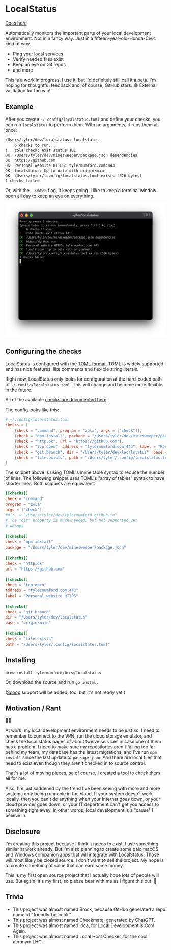 # LocalStatus

[Docs here](./docs/all.md)

Automatically monitors the important parts of your local development environment. Not in a fancy way.
Just in a fifteen-year-old-Honda-Civic kind of way.

* Ping your local services
* Verify needed files exist
* Keep an eye on Git repos
* and more

This is a work in progress. I use it, but I'd definitely still call it a beta.
I'm hoping for thoughtful feedback and,
of course, GitHub stars. 😅 External validation for the win!

## Example

After you create `~/.config/localstatus.toml` and define your checks,
you can run `localstatus` to perform them.
With no arguments, it runs them all once:

```
/Users/tyler/dev/localstatus: localstatus
    6 checks to run...
!   zola check: exit status 101
OK  /Users/tyler/dev/minesweeper/package.json dependencies
OK  https://github.com
OK  Personal website HTTPS: tylermumford.com:443
OK  localstatus: Up to date with origin/main
OK  /Users/tyler/.config/localstatus.toml exists (526 bytes)
1 checks failed
```

Or, with the `--watch` flag, it keeps going.
I like to keep a terminal window open all day to keep an eye on everything.

![Screenshot of a terminal window. The first two lines say "Running every 3 minutes... (press Enter to re-run immmediately; press Ctrl-C to stop)". The rest is the same as the snippet above.](screenshots/001.png)

## Configuring the checks

LocalStatus is configured with the [TOML format].
TOML is widely supported and has nice features,
like comments and flexible string literals.

[TOML format]: https://toml.io/en/

Right now, LocalStatus only looks for configuration at the hard-coded path of
`~/.config/localstatus.toml`.
This will change and become more flexible in the future.

All of the available [checks are documented here](./docs/all.md).

The config looks like this:

```toml
# ~/.config/localstatus.toml
checks = [
    {check = "command", program = "zola", args = ["check"]},
    {check = "npm.install", package = "/Users/tyler/dev/minesweeper/package.json"},
    {check = "http.ok", url = "https://github.com"},
    {check = "tcp.open", address = "tylermumford.com:443", label = "Personal website HTTPS"},
    {check = "git.branch", dir = "/Users/tyler/dev/localstatus", base = "origin/main"},
    {check = "file.exists", path = "/Users/tyler/.config/localstatus.toml"}
]
```

The snippet above is using TOML's inline table syntax to reduce the number of lines.
The following snippet uses TOML's "array of tables" syntax to have shorter lines.
Both snippets are equivalent.

```toml
[[checks]]
check = "command"
program = "zola"
args = ["check"]
#dir  = "/Users/tyler/dev/tylermumford.github.io"
# The "dir" property is much-needed, but not supported yet
# whoops

[[checks]]
check = "npm.install"
package = "/Users/tyler/dev/minesweeper/package.json"

[[checks]]
check = "http.ok"
url = "https://github.com"

[[checks]]
check = "tcp.open"
address = "tylermumford.com:443"
label = "Personal website HTTPS"

[[checks]]
check = "git.branch"
dir = "/Users/tyler/dev/localstatus"
base = "origin/main"

[[checks]]
check = "file.exists"
path = "/Users/tyler/.config/localstatus.toml"
```

## Installing

`brew install tylermumford/brew/localstatus`

Or, download the source and run `go install`

([Scoop] support will be added, too, but it's not ready yet.)

[Scoop]: https://scoop.sh

## Motivation / Rant

😵‍💫

At work, my local development environment needs to be _just so._ I need to remember to connect to
the VPN, run the cloud storage emulator, and check the local status pages of about twelve
services in case one of them has a problem. I need to make sure my repositories aren't falling too
far behind my team, my database has the latest migrations, and I've run `npm install` since the
last update to `package.json`. And there are local files that need to exist even though they aren't
checked in to source control.

That's a lot of moving pieces, so of course, I created a tool to check them all for me.

Also, I'm just saddened by the trend I've been seeing with more and more systems only being runnable
in the cloud. If your system doesn't work locally, then you can't do anything when your Internet
goes down, or your cloud provider goes down, or your IT department can't get you access to something
right away. In other words, local development is a "cause" I believe in.

## Disclosure

I'm creating this project because I think it needs to exist. I use something similar at work already.
But I'm also planning to create some paid macOS and Windows companion apps that will integrate with
LocalStatus. Those will most likely be closed source. I don't want to sell the project. My hope is
to create something of value that can earn some money.

This is my first open source project that I actually hope lots of people will use. But again, it's
my first, so please bear with me as I figure this out. 💛

## Trivia

- This project was almost named Brock, because GitHub generated a repo name of "friendly-broccoli."
- This project was almost named Checkmate, generated by ChatGPT.
- This project was almost named ldca, for Local Development is Cool Again.
- This project was almost named Local Host Checker, for the cool acronym LHC.
